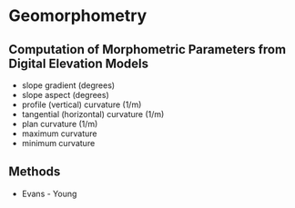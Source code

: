 # Geomorphometry

## Computation of Morphometric Parameters from Digital Elevation Models

- slope gradient (degrees)
- slope aspect (degrees)
- profile (vertical) curvature (1/m)
- tangential (horizontal) curvature (1/m)
- plan curvature (1/m)
- maximum curvature
- minimum curvature

## Methods

- Evans - Young 
